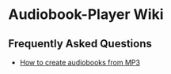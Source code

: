 # Audiobook-Player Wiki

## Frequently Asked Questions

- [How to create audiobooks from MP3](faq-create)